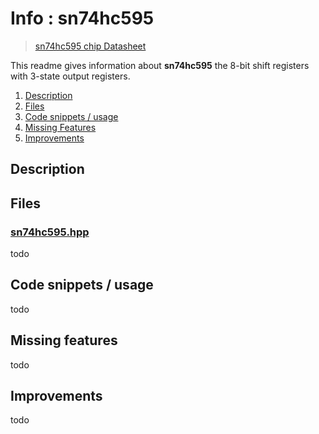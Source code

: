 # Info : sn74hc595
> [sn74hc595 chip Datasheet](https://www.ti.com/product/SN74HC164)

This readme gives information about **sn74hc595** the 8-bit shift registers with 3-state output registers.

1. [Description](#discription)
1. [Files](#files)
1. [Code snippets / usage](#code-snippets--usage)
1. [Missing Features](#missing-features)
1. [Improvements](#improvements)

## Description



## Files
### [sn74hc595.hpp](sn74hc595.hpp)
todo

## Code snippets / usage
todo

## Missing features
todo 

## Improvements
todo